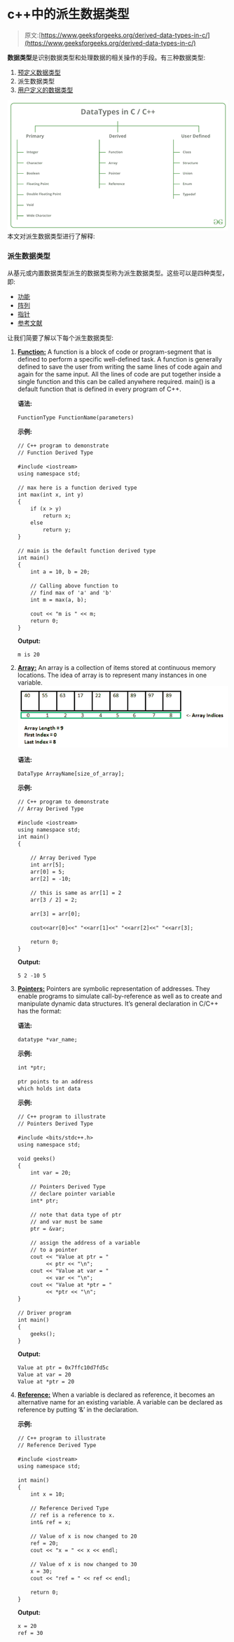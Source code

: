 # c++中的派生数据类型

> 原文:[https://www.geeksforgeeks.org/derived-data-types-in-c/](https://www.geeksforgeeks.org/derived-data-types-in-c/)

**数据类型**是识别数据类型和处理数据的相关操作的手段。有三种数据类型:

1.  [预定义数据类型](https://www.geeksforgeeks.org/c-data-types/)
2.  派生数据类型
3.  [用户定义的数据类型](https://www.geeksforgeeks.org/user-defined-derived-data-types-in-c/)

[![](img/2dfd5a89edd11ae31b66eeecfeefef60.png)](https://media.geeksforgeeks.org/wp-content/cdn-uploads/20191113121619/DatatypesInC1.png) 
本文对派生数据类型进行了解释:

### 派生数据类型

从基元或内置数据类型派生的数据类型称为派生数据类型。这些可以是四种类型，即:

*   [功能](https://www.geeksforgeeks.org/functions-in-c/)
*   [阵列](https://www.geeksforgeeks.org/arrays-in-c-cpp/)
*   [指针](https://www.geeksforgeeks.org/pointers-c-examples/)
*   [参考文献](https://www.geeksforgeeks.org/references-in-c/)

让我们简要了解以下每个派生数据类型:

1.  **[Function:](https://www.geeksforgeeks.org/functions-in-c/)** A function is a block of code or program-segment that is defined to perform a specific well-defined task. A function is generally defined to save the user from writing the same lines of code again and again for the same input. All the lines of code are put together inside a single function and this can be called anywhere required. main() is a default function that is defined in every program of C++.

    **语法:**

    ```
    FunctionType FunctionName(parameters)
    ```

    **示例:**

    ```
    // C++ program to demonstrate
    // Function Derived Type

    #include <iostream>
    using namespace std;

    // max here is a function derived type
    int max(int x, int y)
    {
        if (x > y)
            return x;
        else
            return y;
    }

    // main is the default function derived type
    int main()
    {
        int a = 10, b = 20;

        // Calling above function to
        // find max of 'a' and 'b'
        int m = max(a, b);

        cout << "m is " << m;
        return 0;
    }
    ```

    **Output:**

    ```
    m is 20

    ```

2.  **[Array:](https://www.geeksforgeeks.org/arrays-in-c-cpp/)** An array is a collection of items stored at continuous memory locations. The idea of array is to represent many instances in one variable.
    ![](img/a40fe60947982ce22d21c5a5bd91da41.png)

    **语法:**

    ```
    DataType ArrayName[size_of_array];
    ```

    **示例:**

    ```
    // C++ program to demonstrate
    // Array Derived Type

    #include <iostream>
    using namespace std;
    int main()
    {

        // Array Derived Type
        int arr[5];
        arr[0] = 5;
        arr[2] = -10;

        // this is same as arr[1] = 2
        arr[3 / 2] = 2;

        arr[3] = arr[0];

        cout<<arr[0]<<" "<<arr[1]<<" "<<arr[2]<<" "<<arr[3];

        return 0;
    }
    ```

    **Output:**

    ```
    5 2 -10 5

    ```

3.  **[Pointers:](https://www.geeksforgeeks.org/pointers-c-examples/)** Pointers are symbolic representation of addresses. They enable programs to simulate call-by-reference as well as to create and manipulate dynamic data structures. It’s general declaration in C/C++ has the format:

    **语法:**

    ```
    datatype *var_name;
    ```

    **示例:**

    ```
    int *ptr;   

    ptr points to an address
    which holds int data
    ```

    **示例:**

    ```
    // C++ program to illustrate
    // Pointers Derived Type

    #include <bits/stdc++.h>
    using namespace std;

    void geeks()
    {
        int var = 20;

        // Pointers Derived Type
        // declare pointer variable
        int* ptr;

        // note that data type of ptr
        // and var must be same
        ptr = &var;

        // assign the address of a variable
        // to a pointer
        cout << "Value at ptr = "
             << ptr << "\n";
        cout << "Value at var = "
             << var << "\n";
        cout << "Value at *ptr = "
             << *ptr << "\n";
    }

    // Driver program
    int main()
    {
        geeks();
    }
    ```

    **Output:**

    ```
    Value at ptr = 0x7ffc10d7fd5c
    Value at var = 20
    Value at *ptr = 20

    ```

4.  [**Reference:**](https://www.geeksforgeeks.org/references-in-c/) When a variable is declared as reference, it becomes an alternative name for an existing variable. A variable can be declared as reference by putting ‘&’ in the declaration.

    **示例:**

    ```
    // C++ program to illustrate
    // Reference Derived Type

    #include <iostream>
    using namespace std;

    int main()
    {
        int x = 10;

        // Reference Derived Type
        // ref is a reference to x.
        int& ref = x;

        // Value of x is now changed to 20
        ref = 20;
        cout << "x = " << x << endl;

        // Value of x is now changed to 30
        x = 30;
        cout << "ref = " << ref << endl;

        return 0;
    }
    ```

    **Output:**

    ```
    x = 20
    ref = 30

    ```